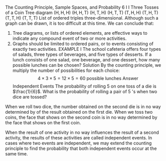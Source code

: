 The Counting Principle, Sample Spaces, and Probability
6 I I
Three Tosses of a Coin
Tree diagram
$(\mathrm{H}, \mathrm{H}, \mathrm{H})$
$(\mathrm{H}, \mathrm{H}, \mathrm{T})$
$(\mathrm{H}, \mathrm{T}, \mathrm{H})$
$(\mathrm{H}, \mathrm{T}, \mathrm{T})$
$(\mathrm{T}, \mathrm{H}, \mathrm{H})$
$(\mathrm{T}, \mathrm{H}, \mathrm{T})$
$(\mathrm{T}, \mathrm{T}, \mathrm{H})$
$(\mathrm{T}, \mathrm{T}, \mathrm{T})$
List of ordered triples
three-dimensional. Although such a graph can be drawn, it is too difficult at this time. We can conclude that:
1. Tree diagrams, or lists of ordered elements, are effective ways to indicate any compound event of two or more activities.
2. Graphs should be limited to ordered pairs, or to events consisting of exactly two activities.
EXAMPLE I
The school cafeteria offers four types of salads, three types of beverages, and five types of desserts. If a lunch consists of one salad, one beverage, and one dessert, how many possible lunches can be chosen?
Solution By the counting principle, we multiply the number of possibilities for each choice:
$$
4 \times 3 \times 5=12 \times 5=60 \text { possible lunches Answer }
$$
Independent Events
The probability of rolling 5 on one toss of a die is $\frac{1}{6}$. What is the probability of rolling a pair of 5 's when two dice are tossed?

When we roll two dice, the number obtained on the second die is in no way determined by of the result obtained on the first die. When we toss two coins, the face that shows on the second coin is in no way determined by the face that shows on the first coin.

When the result of one activity in no way influences the result of a second activity, the results of these activities are called independent events. In cases where two events are independent, we may extend the counting principle to find the probability that both independent events occur at the same time.